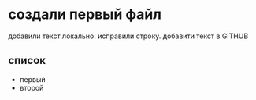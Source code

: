 # создали первый файл


добавили текст локально. исправили строку.
добавити текст в GITHUB 

## список
* первый
* второй 
